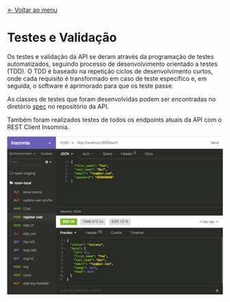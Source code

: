 [<- Voltar ao menu](/README.md#artefatos-do-projeto)


# Testes e Validação

Os testes e validação da API se deram através da programação de testes automatizados, seguindo processo de desenvolvimento orientado a testes \(TDD\). O TDD é baseado na repetição ciclos de desenvolvimento curtos, onde cada requisito é transformado em caso de teste específico e, em seguida, o software é aprimorado para que os teste passe.

As classes de testes que foram desenvolvidas podem ser encontradas no diretório [spec](https://github.com/roavellarm/room-api/tree/master/spec) no repositório da API.

Também foram realizados testes de todos os endpoints atuais da API com o REST Client Insomnia.

![Insomnia](../.gitbook/assets/insomnia.png)

